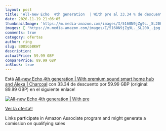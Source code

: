 ```yaml
---
layout: post
title: 'All-new Echo  4th generation  | With pre al 33.34 % de descuento'
date: 2020-11-19 21:06:05
thumbnailImage: 'https://m.media-amazon.com/images/I/5160N9jZg9L._SL200_.jpg'
images: [ 'https://m.media-amazon.com/images/I/5160N9jZg9L._SL200_.jpg' ]
comments: true
category: ofertas
author: ring
slug: B085G58KWT
description:
actualPrice: 59.99 GBP
comparePrice: 89.99 GBP
inStock: true
---
```


Está [All-new Echo  4th generation  | With premium sound  smart home hub and Alexa | Charcoal](https://www.amazon.co.uk/dp/B085G58KWT/?tag=tolees0a-21) con 33.34 de descuento por 59.99 GBP (original: 89.99 GBP) en el siguiente enlace!

[![All-new Echo  4th generation  | With pre](https://m.media-amazon.com/images/I/5160N9jZg9L._SL200_.jpg)](https://www.amazon.co.uk/dp/B085G58KWT/?tag=tolees0a-21)

[Ver la oferta!!](https://www.amazon.co.uk/dp/B085G58KWT/?tag=tolees0a-21)

Links participate in Amazon Associate program and might generate a comission on qualifying sales


